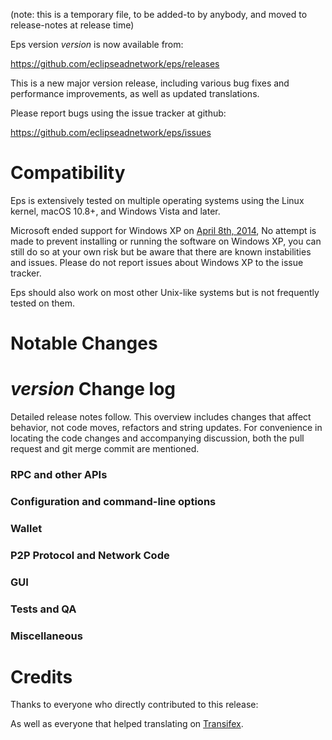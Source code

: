 (note: this is a temporary file, to be added-to by anybody, and moved to release-notes at release time)

Eps version *version* is now available from:

  <https://github.com/eclipseadnetwork/eps/releases>

This is a new major version release, including various bug fixes and
performance improvements, as well as updated translations.

Please report bugs using the issue tracker at github:

  <https://github.com/eclipseadnetwork/eps/issues>

Compatibility
==============

Eps is extensively tested on multiple operating systems using
the Linux kernel, macOS 10.8+, and Windows Vista and later.

Microsoft ended support for Windows XP on [April 8th, 2014](https://www.microsoft.com/en-us/WindowsForBusiness/end-of-xp-support),
No attempt is made to prevent installing or running the software on Windows XP, you
can still do so at your own risk but be aware that there are known instabilities and issues.
Please do not report issues about Windows XP to the issue tracker.

Eps should also work on most other Unix-like systems but is not
frequently tested on them.

Notable Changes
===============



*version* Change log
=================

Detailed release notes follow. This overview includes changes that affect
behavior, not code moves, refactors and string updates. For convenience in locating
the code changes and accompanying discussion, both the pull request and
git merge commit are mentioned.

### RPC and other APIs


### Configuration and command-line options


### Wallet


### P2P Protocol and Network Code


### GUI


### Tests and QA


### Miscellaneous


Credits
=======

Thanks to everyone who directly contributed to this release:


As well as everyone that helped translating on [Transifex](https://www.transifex.com/projects/p/epscoin-translations/).

